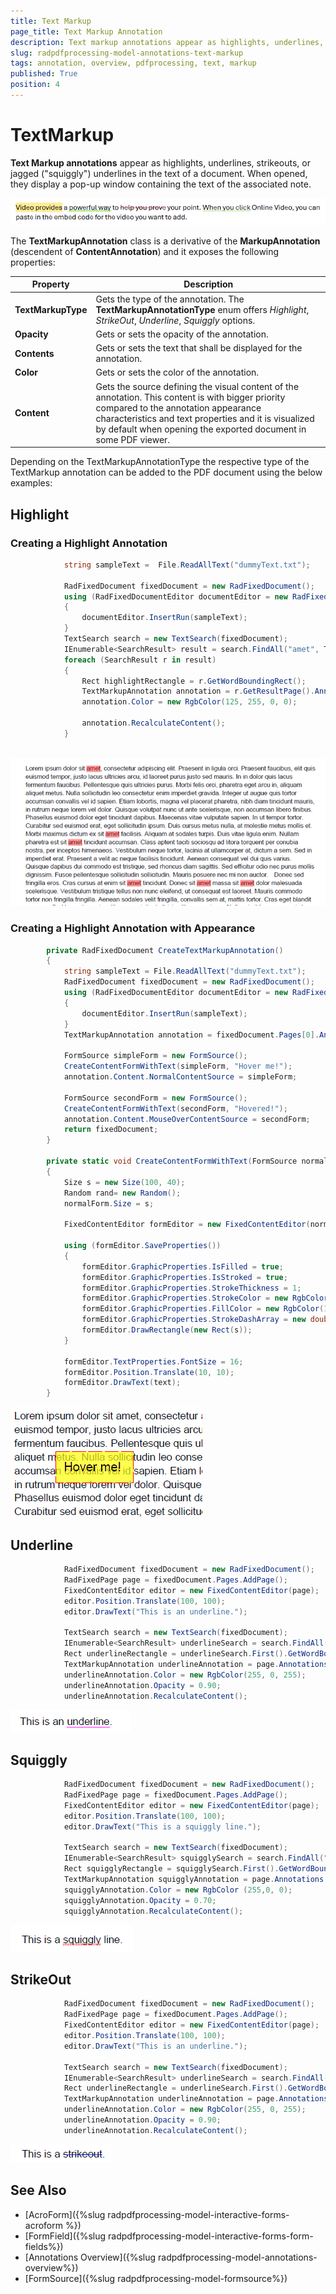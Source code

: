 ```yaml
---
title: Text Markup
page_title: Text Markup Annotation  
description: Text markup annotations appear as highlights, underlines, strikeouts, or squiggly underlines in the text of a document. 
slug: radpdfprocessing-model-annotations-text-markup 
tags: annotation, overview, pdfprocessing, text, markup 
published: True
position: 4
---
```


# TextMarkup 

**Text Markup annotations** appear as highlights, underlines, strikeouts, or jagged ("squiggly") underlines in the text of a document. When opened, they display a pop-up window containing the text of the associated note. 

![Text Markup Annotation](images/pdf-processing-create-text-markup-annotation.png)    

The **TextMarkupAnnotation** class is a derivative of the **MarkupAnnotation** (descendent of **ContentAnnotation**) and it exposes the following properties:

|Property|Description|
|---|---|
|**TextMarkupType**|Gets the type of the annotation. The **TextMarkupAnnotationType** enum offers *Highlight*, *StrikeOut*, *Underline*, *Squiggly* options.|
|**Opacity**|Gets or sets the opacity of the annotation.|
|**Contents**|Gets or sets the text that shall be displayed for the annotation.|
|**Color**|Gets or sets the color of the annotation.|
|**Content**|Gets the source defining the visual content of the annotation. This content is with bigger priority compared to the annotation appearance characteristics and text properties and it is visualized by default when opening the exported document in some PDF viewer.|

Depending on the TextMarkupAnnotationType the respective type of the TextMarkup annotation can be added to the PDF document using the below examples:

## Highlight

### Creating a Highlight Annotation

```csharp 
            string sampleText =  File.ReadAllText("dummyText.txt");

            RadFixedDocument fixedDocument = new RadFixedDocument();
            using (RadFixedDocumentEditor documentEditor = new RadFixedDocumentEditor(fixedDocument))
            {
                documentEditor.InsertRun(sampleText);
            }           
            TextSearch search = new TextSearch(fixedDocument);
            IEnumerable<SearchResult> result = search.FindAll("amet", TextSearchOptions.Default);
            foreach (SearchResult r in result)
            {
                Rect highlightRectangle = r.GetWordBoundingRect(); 
                TextMarkupAnnotation annotation = r.GetResultPage().Annotations.AddHighlight(highlightRectangle);
                annotation.Color = new RgbColor(125, 255, 0, 0);

                annotation.RecalculateContent();
            }
        
```

![Create Highlight Annotation](images/pdf-processing-create-highlight-annotation.png)   

### Creating a Highlight Annotation with Appearance


```csharp          
        private RadFixedDocument CreateTextMarkupAnnotation()
        {
            string sampleText = File.ReadAllText("dummyText.txt");
            RadFixedDocument fixedDocument = new RadFixedDocument();
            using (RadFixedDocumentEditor documentEditor = new RadFixedDocumentEditor(fixedDocument))
            {
                documentEditor.InsertRun(sampleText);
            }
            TextMarkupAnnotation annotation = fixedDocument.Pages[0].Annotations.AddHighlight(new Rect(150, 150, 100, 40));

            FormSource simpleForm = new FormSource();
            CreateContentFormWithText(simpleForm, "Hover me!");
            annotation.Content.NormalContentSource = simpleForm;

            FormSource secondForm = new FormSource();
            CreateContentFormWithText(secondForm, "Hovered!");
            annotation.Content.MouseOverContentSource = secondForm;
            return fixedDocument;
        }

        private static void CreateContentFormWithText(FormSource normalForm, string text)
        {
            Size s = new Size(100, 40);
            Random rand= new Random();
            normalForm.Size = s;

            FixedContentEditor formEditor = new FixedContentEditor(normalForm);

            using (formEditor.SaveProperties())
            {
                formEditor.GraphicProperties.IsFilled = true;
                formEditor.GraphicProperties.IsStroked = true;
                formEditor.GraphicProperties.StrokeThickness = 1;
                formEditor.GraphicProperties.StrokeColor = new RgbColor(255, 0, 0);
                formEditor.GraphicProperties.FillColor = new RgbColor(175,255, 255, 0);
                formEditor.GraphicProperties.StrokeDashArray = new double[] { 17, 4 };
                formEditor.DrawRectangle(new Rect(s));
            }

            formEditor.TextProperties.FontSize = 16;
            formEditor.Position.Translate(10, 10);
            formEditor.DrawText(text);
        }
```

![Create Highlight Annotation with Appearance](images/pdf-processing-create-highlight-annotation-with-appearance.gif)    

## Underline

```csharp 
            RadFixedDocument fixedDocument = new RadFixedDocument();
            RadFixedPage page = fixedDocument.Pages.AddPage();
            FixedContentEditor editor = new FixedContentEditor(page);
            editor.Position.Translate(100, 100);
            editor.DrawText("This is an underline.");

            TextSearch search = new TextSearch(fixedDocument);
            IEnumerable<SearchResult> underlineSearch = search.FindAll("underline", TextSearchOptions.Default);
            Rect underlineRectangle = underlineSearch.First().GetWordBoundingRect();
            TextMarkupAnnotation underlineAnnotation = page.Annotations.AddUnderline(underlineRectangle);
            underlineAnnotation.Color = new RgbColor(255, 0, 255);
            underlineAnnotation.Opacity = 0.90;
            underlineAnnotation.RecalculateContent();     
```

![Create Underline Annotation](images/pdf-processing-create-underline-annotation.png)     

## Squiggly

```csharp 
            RadFixedDocument fixedDocument = new RadFixedDocument();
            RadFixedPage page = fixedDocument.Pages.AddPage();
            FixedContentEditor editor = new FixedContentEditor(page);
            editor.Position.Translate(100, 100);
            editor.DrawText("This is a squiggly line.");

            TextSearch search = new TextSearch(fixedDocument);
            IEnumerable<SearchResult> squigglySearch = search.FindAll("squiggly", TextSearchOptions.Default);
            Rect squigglyRectangle = squigglySearch.First().GetWordBoundingRect();
            TextMarkupAnnotation squigglyAnnotation = page.Annotations.AddSquiggly(squigglyRectangle);
            squigglyAnnotation.Color = new RgbColor (255,0, 0);
            squigglyAnnotation.Opacity = 0.70;
            squigglyAnnotation.RecalculateContent();       
```

![Create Squiggly Annotation](images/pdf-processing-create-squiggly-annotation.png)    

## StrikeOut

```csharp 
            RadFixedDocument fixedDocument = new RadFixedDocument();
            RadFixedPage page = fixedDocument.Pages.AddPage();
            FixedContentEditor editor = new FixedContentEditor(page);
            editor.Position.Translate(100, 100);
            editor.DrawText("This is an underline.");

            TextSearch search = new TextSearch(fixedDocument);
            IEnumerable<SearchResult> underlineSearch = search.FindAll("underline", TextSearchOptions.Default);
            Rect underlineRectangle = underlineSearch.First().GetWordBoundingRect();
            TextMarkupAnnotation underlineAnnotation = page.Annotations.AddUnderline(underlineRectangle);
            underlineAnnotation.Color = new RgbColor(255, 0, 255);
            underlineAnnotation.Opacity = 0.90;
            underlineAnnotation.RecalculateContent();     
```

![Create StrikeOut Annotation](images/pdf-processing-create-strikeOut-annotation.png)      



## See Also

* [AcroForm]({%slug radpdfprocessing-model-interactive-forms-acroform %})
* [FormField]({%slug radpdfprocessing-model-interactive-forms-form-fields%})
* [Annotations Overview]({%slug radpdfprocessing-model-annotations-overview%})
* [FormSource]({%slug radpdfprocessing-model-formsource%})
